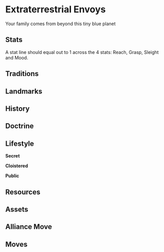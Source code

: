 # Extraterrestrial Envoys

Your family comes from beyond this tiny blue planet

## Stats

A stat line should equal out to 1 across the 4 stats: Reach, Grasp, Sleight and Mood.

## Traditions

## Landmarks

## History

## Doctrine

## Lifestyle

**Secret**

**Cloistered**

**Public**

## Resources

## Assets

## Alliance Move

## Moves
